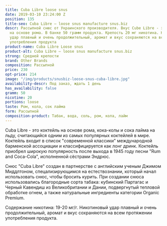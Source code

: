 ```yaml
---
title: Cuba Libre loose snus
date: 2019-03-10 23:24:00 Z
position: 135
title-seo: Cuba Libre — loose snus manufacture snus.biz
descr: Рассыпной снюс от Украинского производителя. Вкус Cube Libre - это коктейль
  на основе рома. В банке 50 грамм продукта. Крепость 20 мг никотина. Никотиновый
  удар плавный и очень продолжительный, аромат и вкус сохраняются на всем протяжении
  употребления продукта
product-name: Cuba Libre Loose snus
product-alt: Cuba Libre — loose snus manufacture snus.biz
strong: Средней крепости
brand: Other Brands
composition: Рассыпной
price: 230
opt-price: 214
image: "/img/products/snusbiz-loose-snus-cuba-libre.jpg"
availability-descr: Под заказ, ждать 1 день
has_availability: false
gramm: 50
nicotine: 20
portions: loose
taste: Ром, кола, сок лайма
form: Рассыпной
composition-product: Табак, вода, соль, ром, кола, лайм
---
```


Cuba Libre - это коктейль на основе рома, кока-колы и сока лайма на льду, считающийся одним из самых популярных коктейлей в мире. Коктейль входит в список "современной классики" международной барменской ассоциации и классифицируется как лонг дринк. Коктейль приобрел широкую популярность после выхода в 1945 году песни "Rum and Coca-Cola", исполненной сёстрами Эндрюс.

Снюс "Cuba Libre" создан в партнерстве с английским ученым Джимом Миддлтоном, спецализирующимся на естествознании, который начал использовать снюс, чтобы бросить курить. При создании снюса использовались благородные сорта табака: кубинский Партагас и Черный Кавендиш из Великобритании и Дании, подвергнутый тепловой обработке огнем, а также натуральные ингредиенты категории Organic Premium.

Содержание никотина: 19-20 мг/г. Никотиновый удар плавный и очень продолжительный, аромат и вкус сохраняются на всем протяжении употребления продукта.